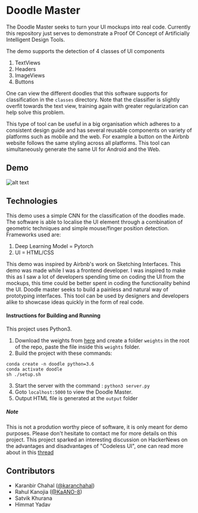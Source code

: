# Doodle Master

The Doodle Master seeks to turn your UI mockups into real code. Currently this repository just serves to demonstrate a Proof Of Concept of Artificially Intelligent Design Tools.

The demo supports the detection of 4 classes of UI components

1. TextViews
2. Headers
3. ImageViews
4. Buttons

One can view the different doodles that this software supports for classification in the ```classes``` directory. Note that the classifier is slightly overfit towards the text view, training again with greater regularization can help solve this problem.

This type of tool can be useful in a big organisation which adheres to a consistent design guide and has several reusable components on variety of platforms such as mobile and the web. For example a button on the Airbnb website follows the same styling across all platforms. This tool can simultaneously generate the same UI for Android and the Web.

## Demo

![alt text](/assets/new.gif)

## Technologies

This demo uses a simple CNN for the classification of the doodles made. The software is able to localise the UI element through a combination of geometric techniques and simple mouse/finger position detection. Frameworks used are:

1. Deep Learning Model = Pytorch
2. UI = HTML/CSS


This demo was inspired by Airbnb's work on Sketching Interfaces. This demo was made while I was a frontend developer. I was inspired to make this as I saw a lot of developers spending time on coding the UI from the mockups, this time could be better spent in coding the functionality behind the UI. Doodle master  seeks to build a painless and natural way of prototyping interfaces. This tool can be used by designers and developers alike to showcase ideas quickly in the form of real code.

#### Instructions for Building and Running

This project uses Python3.

1. Download the weights from [here](https://drive.google.com/open?id=1dgz1DbeXFxGYc-KmKE4RcFdmf793-lK-) and create a folder ```weights``` in the root of the repo, paste the file inside this ```weights``` folder.
2. Build the project with these commands:
```
conda create -n doodle python=3.6
conda activate doodle
sh ./setup.sh
```
3. Start the server with the command : ```python3 server.py```
4. Goto ```localhost:5000``` to view the Doodle Master.
5. Output HTML file is generated at the ```output``` folder

##### Note

This is not a prodution worthy piece of software, it is only meant for demo purposes. Please don't hesitate to contact me for more details on this project. This project sparked an interesting discussion on HackerNews on the advantages and disadvantages of "Codeless UI", one can read more about in this [thread](https://news.ycombinator.com/item?id=18480115) 

## Contributors

- Karanbir Chahal ([@karanchahal](https://github.com/karanchahal))
- Rahul Kanojia  ([@KaANO-8](https://github.com/KaANO-8))
- Satvik Khurana
- Himmat Yadav
